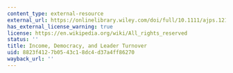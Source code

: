 ```yaml
---
content_type: external-resource
external_url: https://onlinelibrary.wiley.com/doi/full/10.1111/ajps.12135
has_external_license_warning: true
license: https://en.wikipedia.org/wiki/All_rights_reserved
status: ''
title: Income, Democracy, and Leader Turnover
uid: 8823f412-7b05-43c1-8dc4-d37a4ff86270
wayback_url: ''
---
```

